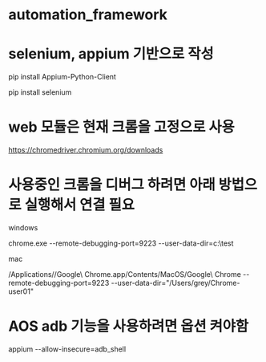 # automation_framework
# selenium, appium 기반으로 작성
pip install Appium-Python-Client

pip install selenium

# web 모듈은 현재 크롬을 고정으로 사용
https://chromedriver.chromium.org/downloads

# 사용중인 크롬을 디버그 하려면 아래 방법으로 실행해서 연결 필요
windows

chrome.exe --remote-debugging-port=9223 --user-data-dir=c:\test

mac

/Applications//Google\ Chrome.app/Contents/MacOS/Google\ Chrome --remote-debugging-port=9223 --user-data-dir="/Users/grey/Chrome-user01"

# AOS adb 기능을 사용하려면 옵션 켜야함
appium --allow-insecure=adb_shell
